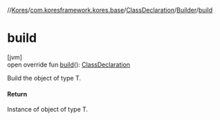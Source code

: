 //[Kores](../../../../index.md)/[com.koresframework.kores.base](../../index.md)/[ClassDeclaration](../index.md)/[Builder](index.md)/[build](build.md)

# build

[jvm]\
open override fun [build](build.md)(): [ClassDeclaration](../index.md)

Build the object of type T.

#### Return

Instance of object of type T.

